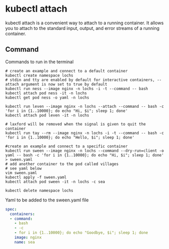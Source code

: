 # kubectl attach

kubectl attach is a convenient way to attach to a running container. It allows you to attach to the standard input, output, and error streams of a running container.

## Command

Commands to run in the terminal 

```shell
# create an example and connect to a default container
kubectl create namespace lochs
# stdin and tty are enabled by default for interactive containers, --attach argument is now set to true by default
kubectl run ness --image nginx -n lochs -i -t --command -- bash
kubectl attach pod ness -it -n lochs 
kubectl get pod ness -o yaml -n lochs

kubectl run leven --image nginx -n lochs --attach --command -- bash -c 'for i in {1..10000}; do echo "Hi, $i"; sleep 1; done'
kubectl attach pod leven -it -n lochs 

# laxford will be removed when the signal is given to quit the container 
kubectl run tay --rm --image nginx -n lochs -i -t --command -- bash -c 'for i in {1..10000}; do echo "Hello, $i"; sleep 1; done'

#create an example and connect to a specific container
kubectl run sween --image nginx -n lochs --command --dry-run=client -o yaml -- bash -c 'for i in {1..10000}; do echo "Hi, $i"; sleep 1; done'  > sween.yaml
# add another container to the pod called villages
# see yaml below 
vim sween.yaml
kubectl apply -f sween.yaml
kubectl attach pod sween -it -n lochs -c sea

kubectl delete namespace lochs

```

Yaml to be added to the sween.yaml file
```yaml 
spec:
  containers:
  - command:
    - bash
    - -c
    - for i in {1..10000}; do echo "Goodbye, $i"; sleep 1; done
    image: nginx
    name: sea
```
